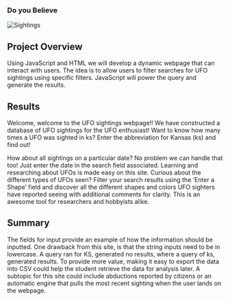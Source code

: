 ### Do you Believe


![Sightings](https://user-images.githubusercontent.com/87907584/136722894-6f8c3944-f40e-48dc-9aa0-f638091c6ffa.PNG)

## Project Overview
Using JavaScript and HTML we will develop a dynamic webpage that can interact with users.  The idea is to allow users to filter searches for UFO sightings using specific filters.  JavaScript will power the query and generate the results.  

## Results
Welcome, welcome to the UFO sightings webpage!!  We have constructed a database of UFO sightings for the UFO enthusiast!  Want to know how many times a UFO was sighted in ks?  Enter the abbreviation for Kansas (ks) and find out!



How about all sightings on a particular date?  No problem we can handle that too!  Just enter the date in the search field associated.  Learning and researching about UFOs is made easy on this site.  Curious about the different types of UFOs seen?  Filter your search results using the ‘Enter a Shape’ field and discover all the different shapes and colors UFO sighters have reported seeing with additional comments for clarity.  This is an awesome tool for researchers and hobbyists alike.  


## Summary
The fields for input provide an example of how the information should be inputted.  One drawback from this site, is that the string inputs need to be in lowercase.  A query ran for KS, generated no results, where a query of ks, generated results. To provide more value, making it easy to export the data into CSV could help the student retrieve the data for analysis later. A subtopic for this site could include abductions reported by citizens or an automatic engine that pulls the most recent sighting when the user lands on the webpage.

























